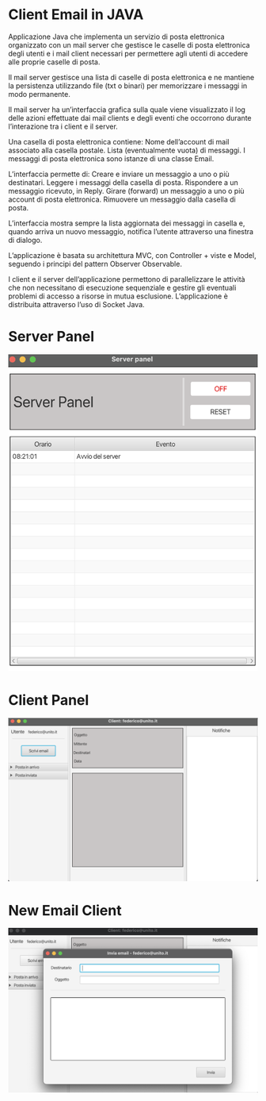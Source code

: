 # Client Email in JAVA

Applicazione Java che implementa un servizio di posta elettronica organizzato con un mail server che gestisce le caselle di posta elettronica degli utenti 
e i mail client necessari per permettere agli utenti di accedere alle proprie caselle di posta.

Il mail server gestisce una lista di caselle di posta elettronica e ne mantiene la persistenza utilizzando 
file (txt o binari) per memorizzare i messaggi in modo permanente.

Il mail server ha un’interfaccia grafica sulla quale viene visualizzato il log delle azioni effettuate dai mail clients e 
degli eventi che occorrono durante l’interazione tra i client e il server.

Una casella di posta elettronica contiene:
  Nome dell’account di mail associato alla casella postale. 
  Lista (eventualmente vuota) di messaggi. 
  I messaggi di posta elettronica sono istanze di una classe Email.

L’interfaccia permette di:
  Creare e inviare un messaggio a uno o più destinatari.
  Leggere i messaggi della casella di posta.
  Rispondere a un messaggio ricevuto, in Reply.
  Girare (forward) un messaggio a uno o più account di posta elettronica.
  Rimuovere un messaggio dalla casella di posta.
  
L’interfaccia mostra sempre la lista aggiornata dei messaggi in casella e, quando arriva un nuovo messaggio, notifica l’utente attraverso una finestra di dialogo.


L’applicazione è basata su architettura MVC, con Controller + viste e Model, seguendo i principi del pattern Observer Observable. 

I client e il server dell’applicazione permettono di parallelizzare le attività che non necessitano di esecuzione sequenziale e 
gestire gli eventuali problemi di accesso a risorse in mutua esclusione. 
L’applicazione è distribuita attraverso l’uso di Socket Java.

# Server Panel

![alt text](https://github.com/zfeder/client_email/blob/main/image/server.png)


# Client Panel

![alt text](https://github.com/zfeder/client_email/blob/main/image/client.png)


# New Email Client

![alt text](https://github.com/zfeder/client_email/blob/main/image/new_email.png)




